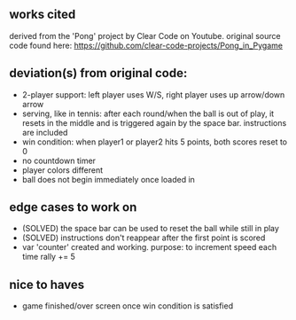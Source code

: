 ## works cited
derived from the 'Pong' project by Clear Code on Youtube. original source code found here: https://github.com/clear-code-projects/Pong_in_Pygame

## deviation(s) from original code:
* 2-player support: left player uses W/S, right player uses up arrow/down arrow <br>
* serving, like in tennis: after each round/when the ball is out of play, it resets in the middle and is triggered again by the space bar. instructions are included <br>
* win condition: when player1 or player2 hits 5 points, both scores reset to 0 <br>
* no countdown timer <br>
* player colors different <br>
* ball does not begin immediately once loaded in <br>

## edge cases to work on
* (SOLVED) the space bar can be used to reset the ball while still in play <br>
* (SOLVED) instructions don't reappear after the first point is scored <br>
* var 'counter' created and working. purpose: to increment speed each time rally += 5

## nice to haves
* game finished/over screen once win condition is satisfied <br>